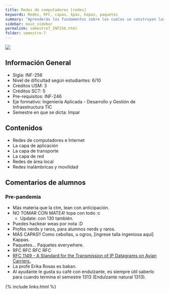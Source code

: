 ```yaml
---
title: Redes de computadores [redes]
keywords: Redes, RFC, capas, kpas, kapas, paquetes
summary: "Aprenderás los fundamentos sobre los cuales se construyen las redes de computadores y sus servicios asociados. Al igual que Configurar, administrar redes simples y utilizar sus servicios a través de aplicaciones. Integrar los conceptos que sustentan las redes de computadores modernas y los servicios que se construyen sobre ellas como sustrato de los sistemas de información distribuidos."
sidebar: main_sidebar
permalink: semestre7_INF256.html
folder: semestre-7
---
```


<img id="right-img" src="{{ site.baseurl }}/images/semestre7/TCP_UDP.png">

## Información General

- Sigla: INF-256
- Nivel de dificultad según estudiantes: 6/10
- Créditos USM: 3
- Créditos SCT: 5
- Pre-requisitos: INF-246
- Eje formativo: Ingeniería Aplicada - Desarrollo y Gestión de Infraestructura TIC
- Semestre en que se dicta: Impar

## Contenidos

- Redes de computadores e Internet
- La capa de aplicación
- La capa de transporte
- La capa de red
- Redes de área local
- Redes inalámbricas y movilidad

## Comentarios de alumnos

### Pre-pandemia

- Más materia que la ctm, lean con anticipación.
- NO TOMAR CON MATE4! topa con todo :c
  - Update: con 130 también.
- Puedes hackear weas por nota :D
- Profes nerds y raros, para alumnos nerds y raros.
- MÁS CAPAS!! Como cebollas, u ogros, [ingrese talla ingeniosa aquí] Kappas.
- Paquetes... Paquetes everywhere.
- RFC RFC RFC RFC
- [RFC 1149 - A Standard for the Transmission of IP Datagrams on Avian Carriers.][1]
- La profe Erika Rosas es bakan.
- Al ayudante le gusta su café con endulzante, es siempre útil saberlo para cuando termina el semestre 1313 (Endulzante natural 1313).

[1]: https://tools.ietf.org/html/rfc1149

{% include links.html %}
